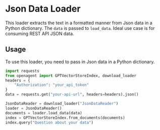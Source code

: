 # Json Data Loader

This loader extracts the text in a formatted manner from Json data in a Python dictionary. The `data` is passed to `load_data`.  Ideal use case is for consuming REST API JSON data.

## Usage

To use this loader, you need to pass in Json data in a Python dictionary.

```python
import requests
from openagent import GPTVectorStoreIndex, download_loader
headers = {
    "Authorization": "your_api_token"
}
data = requests.get("your-api-url", headers=headers).json()

JsonDataReader = download_loader("JsonDataReader")
loader = JsonDataReader()
documents = loader.load_data(data)
index = GPTVectorStoreIndex.from_documents(documents)
index.query("Question about your data")
```

